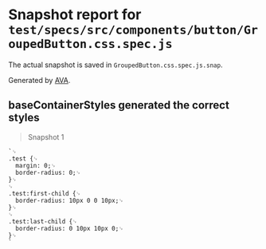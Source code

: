 # Snapshot report for `test/specs/src/components/button/GroupedButton.css.spec.js`

The actual snapshot is saved in `GroupedButton.css.spec.js.snap`.

Generated by [AVA](https://ava.li).

## baseContainerStyles generated the correct styles

> Snapshot 1

    `␊
    .test {␊
      margin: 0;␊
      border-radius: 0;␊
    }␊
    ␊
    .test:first-child {␊
      border-radius: 10px 0 0 10px;␊
    }␊
    ␊
    .test:last-child {␊
      border-radius: 0 10px 10px 0;␊
    }␊
    `
